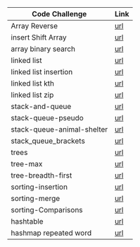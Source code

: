 
| Code Challenge                    | Link                                                              |
| --------                          | -------                                                           |
|Array Reverse                      |[url](./reverseArray/Whiteboard.md)                                |
|insert Shift Array                 |[url](./insert%20Shift%20Array/Whiteboard.md)                      |
|array binary search                |[url](./arrayBinarySearch/whiteboard.md)                           |
|linked list                        |[url](./linkedList/whiteBord.md)                                   |
|linked list insertion              |[url](./linkedList/whiteBord.md)                                   |
|linked list kth                    |[url](./linkedList/whiteBord.md)                                   |
|linked list zip                    |[url](./linkedList/whiteBord.md)                                   |
|stack-and-queue                    |[url](./stack-and-queue/WhiteBorad.md)                             |
|stack-queue-pseudo                 |[url](./stack-and-queue/stack_queue_pseudo.md)                     |
|stack-queue-animal-shelter         |[url](./stack_queue_animal_shelter/stack-queue-animal-shelter.md)  |
|stack_queue_brackets               |[url](./stack_queue_brackets/stack-queue-brackets.md)              |
|trees                              |[url](./Trees/tree.md)                                             |
|tree-max                           |[url](./tree_max/tree-max.md)                                      |
|tree-breadth-first                 |[url](./tree_breadth_first/tree-breadth-first.md)                  |
|sorting-insertion                  |[url](./sorting_insertion/sorting-insertion.md)                    |
|sorting-merge                      |[url](./sorting_merge/sorting-merge.md)                            |
|sorting-Comparisons                |[url](./sorting_Comparisons/sorting_Comparisons.md)                |
|hashtable                          |[url](./hashtable/hashtable.md)                                    |
|hashmap repeated word              |[url](./hashmap_repeated_word/hashmap_repeated_word.md)            |



